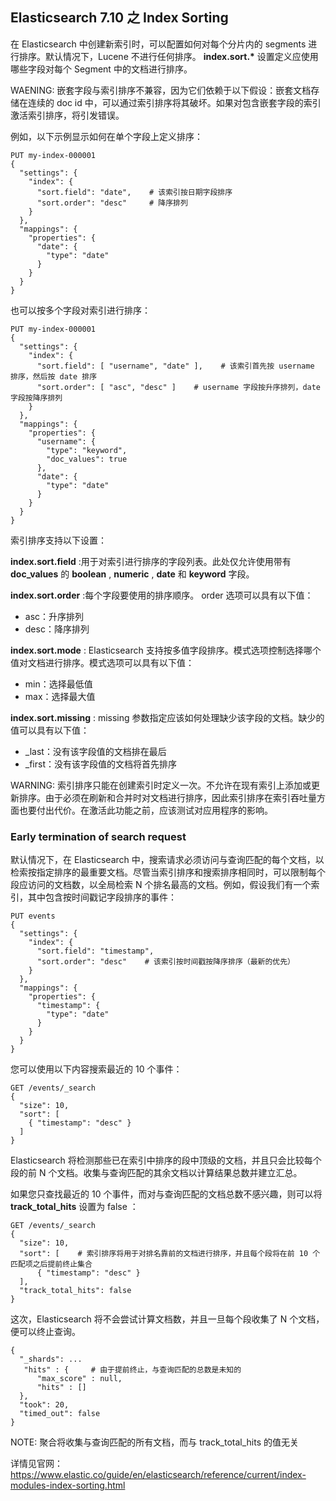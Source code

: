 ## Elasticsearch 7.10 之 Index Sorting

在 Elasticsearch 中创建新索引时，可以配置如何对每个分片内的 segments 进行排序。默认情况下，Lucene 不进行任何排序。  **index.sort.\*** 设置定义应使用哪些字段对每个 Segment 中的文档进行排序。

WAENING: 嵌套字段与索引排序不兼容，因为它们依赖于以下假设：嵌套文档存储在连续的 doc id 中，可以通过索引排序将其破坏。如果对包含嵌套字段的索引激活索引排序，将引发错误。

例如，以下示例显示如何在单个字段上定义排序：

	PUT my-index-000001
	{
	  "settings": {
	    "index": {
	      "sort.field": "date",    # 该索引按日期字段排序
	      "sort.order": "desc"     # 降序排列
	    }
	  },
	  "mappings": {
	    "properties": {
	      "date": {
	        "type": "date"
	      }
	    }
	  }
	}
 

也可以按多个字段对索引进行排序：

	PUT my-index-000001
	{
	  "settings": {
	    "index": {
	      "sort.field": [ "username", "date" ],    # 该索引首先按 username 排序，然后按 date 排序
	      "sort.order": [ "asc", "desc" ]    # username 字段按升序排列，date 字段按降序排列   
	    }
	  },
	  "mappings": {
	    "properties": {
	      "username": {
	        "type": "keyword",
	        "doc_values": true
	      },
	      "date": {
	        "type": "date"
	      }
	    }
	  }
	}
 

索引排序支持以下设置：

**index.sort.field** :用于对索引进行排序的字段列表。此处仅允许使用带有 **doc_values** 的 **boolean** , **numeric** , **date** 和 **keyword** 字段。

**index.sort.order** :每个字段要使用的排序顺序。 order 选项可以具有以下值：

* asc：升序排列
* desc：降序排列

**index.sort.mode** : Elasticsearch 支持按多值字段排序。模式选项控制选择哪个值对文档进行排序。模式选项可以具有以下值：

* min：选择最低值
* max：选择最大值

**index.sort.missing** : missing 参数指定应该如何处理缺少该字段的文档。缺少的值可以具有以下值：

* _last：没有该字段值的文档排在最后
* _first：没有该字段值的文档将首先排序

WARNING: 索引排序只能在创建索引时定义一次。不允许在现有索引上添加或更新排序。由于必须在刷新和合并时对文档进行排序，因此索引排序在索引吞吐量方面也要付出代价。在激活此功能之前，应该测试对应用程序的影响。

### Early termination of search request

默认情况下，在 Elasticsearch 中，搜索请求必须访问与查询匹配的每个文档，以检索按指定排序的最重要文档。尽管当索引排序和搜索排序相同时，可以限制每个段应访问的文档数，以全局检索 N 个排名最高的文档。例如，假设我们有一个索引，其中包含按时间戳记字段排序的事件：

	PUT events
	{
	  "settings": {
	    "index": {
	      "sort.field": "timestamp",
	      "sort.order": "desc"    # 该索引按时间戳按降序排序（最新的优先）
	    }
	  },
	  "mappings": {
	    "properties": {
	      "timestamp": {
	        "type": "date"
	      }
	    }
	  }
	}
 



您可以使用以下内容搜索最近的 10 个事件：

	GET /events/_search
	{
	  "size": 10,
	  "sort": [
	    { "timestamp": "desc" }
	  ]
	}
	
Elasticsearch 将检测那些已在索引中排序的段中顶级的文档，并且只会比较每个段的前 N 个文档。收集与查询匹配的其余文档以计算结果总数并建立汇总。

如果您只查找最近的 10 个事件，而对与查询匹配的文档总数不感兴趣，则可以将 **track\_total_hits** 设置为 false ：

	GET /events/_search
	{
	  "size": 10,
	  "sort": [    # 索引排序将用于对排名靠前的文档进行排序，并且每个段将在前 10 个匹配项之后提前终止集合
	      { "timestamp": "desc" }
	  ],
	  "track_total_hits": false
	}
 


这次，Elasticsearch 将不会尝试计算文档数，并且一旦每个段收集了 N 个文档，便可以终止查询。
	
	{
	  "_shards": ...
	   "hits" : {     # 由于提前终止，与查询匹配的总数是未知的
	      "max_score" : null,
	      "hits" : []
	  },
	  "took": 20,
	  "timed_out": false
	}

NOTE: 聚合将收集与查询匹配的所有文档，而与 track\_total_hits 的值无关


详情见官网：https://www.elastic.co/guide/en/elasticsearch/reference/current/index-modules-index-sorting.html
